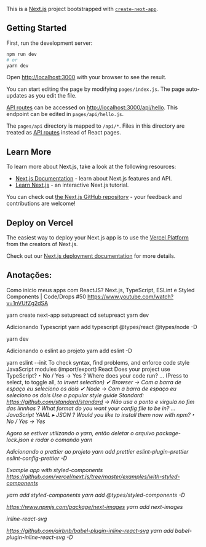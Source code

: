 This is a [Next.js](https://nextjs.org/) project bootstrapped with [`create-next-app`](https://github.com/vercel/next.js/tree/canary/packages/create-next-app).

## Getting Started

First, run the development server:

```bash
npm run dev
# or
yarn dev
```

Open [http://localhost:3000](http://localhost:3000) with your browser to see the result.

You can start editing the page by modifying `pages/index.js`. The page auto-updates as you edit the file.

[API routes](https://nextjs.org/docs/api-routes/introduction) can be accessed on [http://localhost:3000/api/hello](http://localhost:3000/api/hello). This endpoint can be edited in `pages/api/hello.js`.

The `pages/api` directory is mapped to `/api/*`. Files in this directory are treated as [API routes](https://nextjs.org/docs/api-routes/introduction) instead of React pages.

## Learn More

To learn more about Next.js, take a look at the following resources:

- [Next.js Documentation](https://nextjs.org/docs) - learn about Next.js features and API.
- [Learn Next.js](https://nextjs.org/learn) - an interactive Next.js tutorial.

You can check out [the Next.js GitHub repository](https://github.com/vercel/next.js/) - your feedback and contributions are welcome!

## Deploy on Vercel

The easiest way to deploy your Next.js app is to use the [Vercel Platform](https://vercel.com/new?utm_medium=default-template&filter=next.js&utm_source=create-next-app&utm_campaign=create-next-app-readme) from the creators of Next.js.

Check out our [Next.js deployment documentation](https://nextjs.org/docs/deployment) for more details.

## Anotações:

Como inicio meus apps com ReactJS? Next.js, TypeScript, ESLint e Styled Components | Code/Drops #50
https://www.youtube.com/watch?v=1nVUfZg2dSA

yarn create next-app setupreact
cd setupreact
yarn dev

Adicionando Typescript
yarn add typescript @types/react @types/node -D

yarn dev

Adicionando o eslint ao projeto
yarn add eslint -D

yarn eslint --init
To check syntax, find problems, and enforce code style
JavaScript modules (import/export)
React
Does your project use TypeScript? ‣ No / Yes -> Yes
? Where does your code run? … (Press <space> to select, <a> to toggle all, <i> to invert selection)
✔ Browser -> Com a barra de espaço eu seleciono os dois
✔ Node -> Com a barra de espaço eu seleciono os dois
Use a popular style guide
Standard: https://github.com/standard/standard -> Não usa o ponto e virgula no fim das linnhas
? What format do you want your config file to be in? …
JavaScript
YAML
▸ JSON
? Would you like to install them now with npm? ‣ No / Yes -> Yes

Agora se estiver utilizando o yarn, então deletar o arquivo package-lock.json e rodar o comando
yarn

Adicionando o prettier ao projeto
yarn add prettier eslint-plugin-prettier eslint-config-prettier -D

Example app with styled-components
https://github.com/vercel/next.js/tree/master/examples/with-styled-components

yarn add styled-components
yarn add @types/styled-components -D

https://www.npmjs.com/package/next-images
yarn add next-images

inline-react-svg

https://github.com/airbnb/babel-plugin-inline-react-svg
yarn add babel-plugin-inline-react-svg -D
